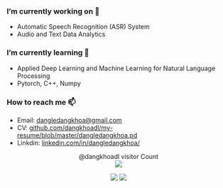 <!-- - 👋 Hi, I’m @dangkhoadl
- 👀 I’m interested in ...
- 🌱 I’m currently learning ...
- 💞️ I’m looking to collaborate on ...
- 📫 How to reach me ... -->

### I’m currently working on 👀
- Automatic Speech Recognition (ASR) System
- Audio and Text Data Analytics

### I’m currently learning 🌱
- Applied Deep Learning and Machine Learning for Natural Language Processing
- Pytorch, C++, Numpy

### How to reach me 📫
- Email: [dangledangkhoa@gmail.com](mailto:dangledangkhoa@gmail.com)
- CV: [github.com/dangkhoadl/my-resume/blob/master/dangledangkhoa.pd](https://github.com/dangkhoadl/my-resume/blob/master/dangledangkhoa.pdf)
- Linkdin: [linkedin.com/in/dangledangkhoa/](https://www.linkedin.com/in/dangledangkhoa/)

<p align="center"> 
  @dangkhoadl visitor Count<br>
  <img src="https://profile-counter.glitch.me/dangkhoadl/count.svg" />
</p>

<p align="center">
  <img src="https://api.githubtrends.io/user/svg/dangkhoadl/repos?time_range=one_year&group=other&loc_metric=changed&theme=dark" />
  <img src="https://api.githubtrends.io/user/svg/dangkhoadl/langs?time_range=one_year&loc_metric=changed&compact=True&theme=dark" />
</p>
